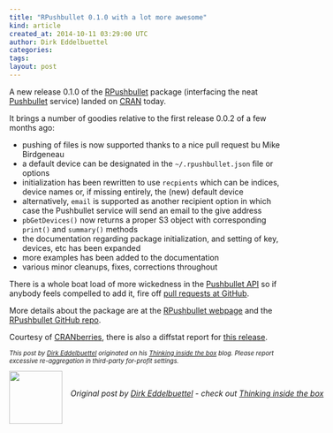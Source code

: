 ```yaml
---
title: "RPushbullet 0.1.0 with a lot more awesome"
kind: article
created_at: 2014-10-11 03:29:00 UTC
author: Dirk Eddelbuettel
categories: 
tags: 
layout: post
---
```

<p>A new release 0.1.0 of the <a href="http://dirk.eddelbuettel.com/code/rpushbullet.html">RPushbullet</a> package (interfacing the neat <a href="http://www.pushbullet.com">Pushbullet</a> service) landed on <a href="http://cran.r-project.org">CRAN</a> today.</p>
<p>It brings a number of goodies relative to the first release 0.0.2 of a few months ago:</p>
<ul>
<li>pushing of files is now supported thanks to a nice pull request bu Mike Birdgeneau</li>
<li>a default device can be designated in the <code>~/.rpushbullet.json</code> file or options</li>
<li>initialization has been rewritten to use <code>recpients</code> which can be indices, device names or, if missing entirely, the (new) default device</li>
<li>alternatively, <code>email</code> is supported as another recipient option in which case the Pushbullet service will send an email to the give address</li>
<li><code>pbGetDevices()</code> now returns a proper S3 object with corresponding <code>print()</code> and <code>summary()</code> methods</li>
<li>the documentation regarding package initialization, and setting of key, devices, etc has been expanded</li>
<li>more examples has been added to the documentation</li>
<li>various minor cleanups, fixes, corrections throughout</li>
</ul>
<p>There is a whole boat load of more wickedness in the <a href="https://docs.pushbullet.com">Pushbullet API</a> so if anybody feels compelled to add it, fire off <a href="https://github.com/eddelbuettel/rpushbullet">pull requests at GitHub</a>.</p>
<p>More details about the package are at the <a href="http://dirk.eddelbuettel.com/code/rpushbullet.html">RPushbullet webpage</a> and the <a href="https://github.com/eddelbuettel/rpushbullet">RPushbullet GitHub repo</a>.</p>
<p>Courtesy of <a href="http://dirk.eddelbuettel.com/cranberries/">CRANberries</a>, there is also a diffstat report for <a href="http://dirk.eddelbuettel.com/cranberries/2014/10/10#RPushbullet_0.1.0">this release</a>.</p>
<p style="font-size:80%; font-style:italic;">
This post by <a href="http://dirk.eddelbuettel.com">Dirk Eddelbuettel</a> originated on his <a href="http://dirk.eddelbuettel.com/blog/">Thinking inside the box</a> blog. Please report excessive re-aggregation in third-party for-profit settings.
</p><div class="author">
  <img src="" style="width: 96px; height: 96;">
  <span style="position: absolute; padding: 32px 15px;">
    <i>Original post by <a href="http://twitter.com/">Dirk Eddelbuettel</a> - check out <a href="http://dirk.eddelbuettel.com/blog">Thinking inside the box   </a></i>
  </span>
</div>
